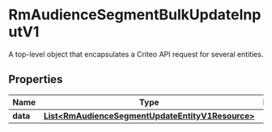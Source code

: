 

# RmAudienceSegmentBulkUpdateInputV1

A top-level object that encapsulates a Criteo API request for several entities.

## Properties

| Name | Type | Description | Notes |
|------------ | ------------- | ------------- | -------------|
|**data** | [**List&lt;RmAudienceSegmentUpdateEntityV1Resource&gt;**](RmAudienceSegmentUpdateEntityV1Resource.md) |  |  [optional] |



